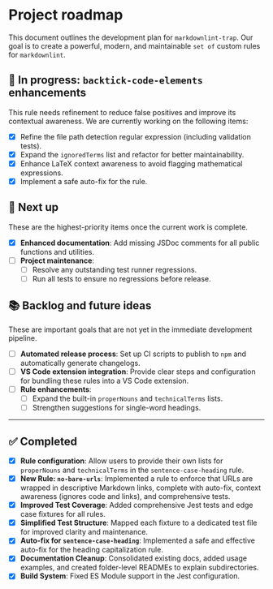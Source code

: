# Project roadmap

This document outlines the development plan for `markdownlint-trap`. Our goal is to create a powerful, modern, and maintainable `set of` custom rules for `markdownlint`.

## 🚧 In progress: `backtick-code-elements` enhancements

This rule needs refinement to reduce false positives and improve its contextual awareness. We are currently working on the following items:

- [x] Refine the file path detection regular expression (including validation tests).
- [x] Expand the `ignoredTerms` list and refactor for better maintainability.
- [x] Enhance LaTeX context awareness to avoid flagging mathematical expressions.
- [x] Implement a safe auto-fix for the rule.

## 🎯 Next up

These are the highest-priority items once the current work is complete.

- [x] **Enhanced documentation**: Add missing JSDoc comments for all public functions and utilities.
- [ ] **Project maintenance**:
  - [ ] Resolve any outstanding test runner regressions.
  - [ ] Run all tests to ensure no regressions before release.

## 📚 Backlog and future ideas

These are important goals that are not yet in the immediate development pipeline.

- [ ] **Automated release process**: Set up CI scripts to publish to `npm` and automatically generate changelogs.
- [ ] **VS Code extension integration**: Provide clear steps and configuration for bundling these rules into a VS Code extension.
- [ ] **Rule enhancements**:
  - [ ] Expand the built-in `properNouns` and `technicalTerms` lists.
  - [ ] Strengthen suggestions for single-word headings.

---

## ✅ Completed

- [x] **Rule configuration**: Allow users to provide their own lists for `properNouns` and `technicalTerms` in the `sentence-case-heading` rule.
- [x] **New Rule: `no-bare-urls`**: Implemented a rule to enforce that URLs are wrapped in descriptive Markdown links, complete with auto-fix, context awareness (ignores code and links), and comprehensive tests.
- [x] **Improved Test Coverage**: Added comprehensive Jest tests and edge case fixtures for all rules.
- [x] **Simplified Test Structure**: Mapped each fixture to a dedicated test file for improved clarity and maintenance.
- [x] **Auto-fix for `sentence-case-heading`**: Implemented a safe and effective auto-fix for the heading capitalization rule.
- [x] **Documentation Cleanup**: Consolidated existing docs, added usage examples, and created folder-level READMEs to explain subdirectories.
- [x] **Build System**: Fixed ES Module support in the Jest configuration.
